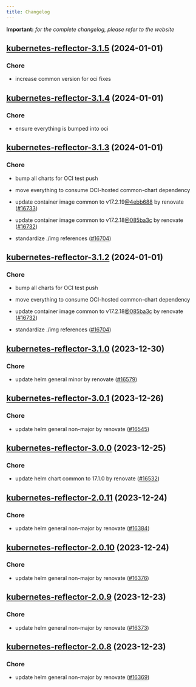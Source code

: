 ```yaml
---
title: Changelog
---
```


**Important:**
*for the complete changelog, please refer to the website*



## [kubernetes-reflector-3.1.5](https://github.com/truecharts/charts/compare/kubernetes-reflector-3.1.4...kubernetes-reflector-3.1.5) (2024-01-01)

### Chore



- increase common version for oci fixes


## [kubernetes-reflector-3.1.4](https://github.com/truecharts/charts/compare/kubernetes-reflector-3.1.3...kubernetes-reflector-3.1.4) (2024-01-01)

### Chore



- ensure everything is bumped into oci


## [kubernetes-reflector-3.1.3](https://github.com/truecharts/charts/compare/kubernetes-reflector-3.1.0...kubernetes-reflector-3.1.3) (2024-01-01)

### Chore



- bump all charts for OCI test push

- move everything to consume OCI-hosted common-chart dependency

- update container image common to v17.2.19[@4ebb688](https://github.com/4ebb688) by renovate ([#16733](https://github.com/truecharts/charts/issues/16733))

- update container image common to v17.2.18[@085ba3c](https://github.com/085ba3c) by renovate ([#16732](https://github.com/truecharts/charts/issues/16732))

- standardize ./img references ([#16704](https://github.com/truecharts/charts/issues/16704))


## [kubernetes-reflector-3.1.2](https://github.com/truecharts/charts/compare/kubernetes-reflector-3.1.0...kubernetes-reflector-3.1.2) (2024-01-01)

### Chore



- bump all charts for OCI test push

- move everything to consume OCI-hosted common-chart dependency

- update container image common to v17.2.18[@085ba3c](https://github.com/085ba3c) by renovate ([#16732](https://github.com/truecharts/charts/issues/16732))

- standardize ./img references ([#16704](https://github.com/truecharts/charts/issues/16704))
## [kubernetes-reflector-3.1.0](https://github.com/truecharts/charts/compare/kubernetes-reflector-3.0.1...kubernetes-reflector-3.1.0) (2023-12-30)

### Chore

- update helm general minor by renovate ([#16579](https://github.com/truecharts/charts/issues/16579))

## [kubernetes-reflector-3.0.1](https://github.com/truecharts/charts/compare/kubernetes-reflector-3.0.0...kubernetes-reflector-3.0.1) (2023-12-26)

### Chore

- update helm general non-major by renovate ([#16545](https://github.com/truecharts/charts/issues/16545))

## [kubernetes-reflector-3.0.0](https://github.com/truecharts/charts/compare/kubernetes-reflector-2.0.11...kubernetes-reflector-3.0.0) (2023-12-25)

### Chore

- update helm chart common to 17.1.0 by renovate ([#16532](https://github.com/truecharts/charts/issues/16532))

## [kubernetes-reflector-2.0.11](https://github.com/truecharts/charts/compare/kubernetes-reflector-2.0.10...kubernetes-reflector-2.0.11) (2023-12-24)

### Chore

- update helm general non-major by renovate ([#16384](https://github.com/truecharts/charts/issues/16384))

## [kubernetes-reflector-2.0.10](https://github.com/truecharts/charts/compare/kubernetes-reflector-2.0.9...kubernetes-reflector-2.0.10) (2023-12-24)

### Chore

- update helm general non-major by renovate ([#16376](https://github.com/truecharts/charts/issues/16376))

## [kubernetes-reflector-2.0.9](https://github.com/truecharts/charts/compare/kubernetes-reflector-2.0.8...kubernetes-reflector-2.0.9) (2023-12-23)

### Chore

- update helm general non-major by renovate ([#16373](https://github.com/truecharts/charts/issues/16373))

## [kubernetes-reflector-2.0.8](https://github.com/truecharts/charts/compare/kubernetes-reflector-2.0.7...kubernetes-reflector-2.0.8) (2023-12-23)

### Chore

- update helm general non-major by renovate ([#16369](https://github.com/truecharts/charts/issues/16369))

